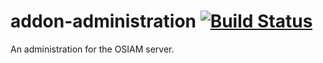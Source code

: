 addon-administration [![Build Status](https://travis-ci.org/osiam/addon-administration.png?branch=master)](https://travis-ci.org/osiam/addon-administration)
====================

An administration for the OSIAM server.
